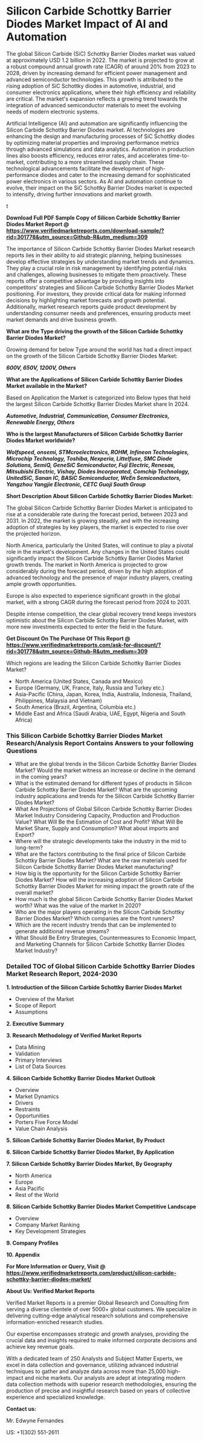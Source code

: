 <meta name="title" content="Global Silicon Carbide Schottky Barrier Diodes Market Impact of AI and Automation"><meta name="description" content="The global Silicon Carbide (SiC) Schottky Barrier Diodes market was valued at approximately USD 1.2 billion in 2022. The market is projected to grow at a robust compou"><meta name="title" content="Silicon Carbide Schottky Barrier Diodes Market Size, Share, Scope, Trends, Growth, Opportunities, Analysis, Forecast"><h1>Silicon Carbide Schottky Barrier Diodes Market Impact of AI and Automation</h1><p>The global Silicon Carbide (SiC) Schottky Barrier Diodes market was valued at approximately USD 1.2 billion in 2022. The market is projected to grow at a robust compound annual growth rate (CAGR) of around 20% from 2023 to 2028, driven by increasing demand for efficient power management and advanced semiconductor technologies. This growth is attributed to the rising adoption of SiC Schottky diodes in automotive, industrial, and consumer electronics applications, where their high efficiency and reliability are critical. The market's expansion reflects a growing trend towards the integration of advanced semiconductor materials to meet the evolving needs of modern electronic systems.</p><p>Artificial Intelligence (AI) and automation are significantly influencing the Silicon Carbide Schottky Barrier Diodes market. AI technologies are enhancing the design and manufacturing processes of SiC Schottky diodes by optimizing material properties and improving performance metrics through advanced simulations and data analytics. Automation in production lines also boosts efficiency, reduces error rates, and accelerates time-to-market, contributing to a more streamlined supply chain. These technological advancements facilitate the development of high-performance diodes and cater to the increasing demand for sophisticated power electronics in various sectors. As AI and automation continue to evolve, their impact on the SiC Schottky Barrier Diodes market is expected to intensify, driving further innovations and market growth.</p>t</p><p id="" class=""><strong>Download Full PDF Sample Copy of Silicon Carbide Schottky Barrier Diodes Market Report @ <a href="https://www.verifiedmarketreports.com/download-sample/?rid=301778&utm_source=Github-R&utm_medium=309" target="_blank">https://www.verifiedmarketreports.com/download-sample/?rid=301778&utm_source=Github-R&utm_medium=309</a></strong></p><p>The importance of&nbsp;Silicon Carbide Schottky Barrier Diodes Market research reports lies in their ability to aid strategic planning, helping businesses develop effective strategies by understanding market trends and dynamics. They play a crucial role in risk management by identifying potential risks and challenges, allowing businesses to mitigate them proactively. These reports offer a competitive advantage by providing insights into competitors' strategies and Silicon Carbide Schottky Barrier Diodes Market positioning. For investors, they provide critical data for making informed decisions by highlighting market forecasts and growth potential. Additionally, market research reports guide product development by understanding consumer needs and preferences, ensuring products meet market demands and drive business growth.</p><p><strong>What are the&nbsp;Type driving the growth of the Silicon Carbide Schottky Barrier Diodes Market?</strong></p><p id="" class="">Growing demand for below Type around the world has had a direct impact on the growth of the Silicon Carbide Schottky Barrier Diodes Market:</p><em><strong>600V, 650V, 1200V, Others</strong></em></p><strong>What are the&nbsp;Applications&nbsp;of Silicon Carbide Schottky Barrier Diodes Market available in the Market?</strong></p><p id="" class="">Based on Application the Market is categorized into Below types that held the largest Silicon Carbide Schottky Barrier Diodes Market share In 2024.</p><em><strong>Automotive, Industrial, Communication, Consumer Electronics, Renewable Energy, Others</strong></em></p><strong>Who is the largest Manufacturers of Silicon Carbide Schottky Barrier Diodes Market worldwide?</strong></p><p><em><strong>Wolfspeed, onsemi, STMcroelectronics, ROHM, Infineon Technologies, Microchip Technology, Toshiba, Nexperia, Littelfuse, SMC Diode Solutions, SemiQ, GeneSiC Semiconductor, Fuji Electric, Renesas, Mitsubishi Electric, Vishay, Diodes Incorporated, Comchip Technology, UnitedSiC, Sanan IC, BASiC Semiconductor, WeEn Semiconductors, Yangzhou Yangjie Electronic, CETC Guoji South Group</strong></em></p><p id="" class=""><strong>Short Description About Silicon Carbide Schottky Barrier Diodes Market:</strong></p><p>The global Silicon Carbide Schottky Barrier Diodes Market is anticipated to rise at a considerable rate during the forecast period, between 2023 and 2031. In 2022, the market is growing steadily, and with the increasing adoption of strategies by key players, the market is expected to rise over the projected horizon.</p><p>North America, particularly the United States, will continue to play a pivotal role in the market's development. Any changes in the United States could significantly impact the Silicon Carbide Schottky Barrier Diodes Market growth trends. The market in North America is projected to grow considerably during the forecast period, driven by the high adoption of advanced technology and the presence of major industry players, creating ample growth opportunities.</p><p>Europe is also expected to experience significant growth in the global market, with a strong CAGR during the forecast period from 2024 to 2031.</p><p>Despite intense competition, the clear global recovery trend keeps investors optimistic about the Silicon Carbide Schottky Barrier Diodes Market, with more new investments expected to enter the field in the future.</p><p id="" class=""><strong>Get Discount On The Purchase Of This Report @ <a href="https://www.verifiedmarketreports.com/ask-for-discount/?rid=301778&utm_source=Github-R&utm_medium=309" target="_blank">https://www.verifiedmarketreports.com/ask-for-discount/?rid=301778&utm_source=Github-R&utm_medium=309</a></strong></p>Which regions are leading the Silicon Carbide Schottky Barrier Diodes Market?</p><ul><li>North America (United States, Canada and Mexico)</li><li>Europe (Germany, UK, France, Italy, Russia and Turkey etc.)</li><li>Asia-Pacific (China, Japan, Korea, India, Australia, Indonesia, Thailand, Philippines, Malaysia and Vietnam)</li><li>South America (Brazil, Argentina, Columbia etc.)</li><li>Middle East and Africa (Saudi Arabia, UAE, Egypt, Nigeria and South Africa)</li></ul><h3 id="" class="">This Silicon Carbide Schottky Barrier Diodes Market Research/Analysis Report Contains Answers to your following Questions</h3><ul><li>What are the global trends in the Silicon Carbide Schottky Barrier Diodes Market? Would the market witness an increase or decline in the demand in the coming years?</li><li>What is the estimated demand for different types of products in Silicon Carbide Schottky Barrier Diodes Market? What are the upcoming industry applications and trends for the Silicon Carbide Schottky Barrier Diodes Market?</li><li>What Are Projections of Global Silicon Carbide Schottky Barrier Diodes Market Industry Considering Capacity, Production and Production Value? What Will Be the Estimation of Cost and Profit? What Will Be Market Share, Supply and Consumption? What about imports and Export?</li><li>Where will the strategic developments take the industry in the mid to long-term?</li><li>What are the factors contributing to the final price of Silicon Carbide Schottky Barrier Diodes Market? What are the raw materials used for Silicon Carbide Schottky Barrier Diodes Market manufacturing?</li><li>How big is the opportunity for the Silicon Carbide Schottky Barrier Diodes Market? How will the increasing adoption of Silicon Carbide Schottky Barrier Diodes Market for mining impact the growth rate of the overall market?</li><li>How much is the global Silicon Carbide Schottky Barrier Diodes Market worth? What was the value of the market In 2020?</li><li>Who are the major players operating in the Silicon Carbide Schottky Barrier Diodes Market? Which companies are the front runners?</li><li>Which are the recent industry trends that can be implemented to generate additional revenue streams?</li><li>What Should Be Entry Strategies, Countermeasures to Economic Impact, and Marketing Channels for Silicon Carbide Schottky Barrier Diodes Market Industry?</li></ul><h3 id="" class="">Detailed TOC of Global Silicon Carbide Schottky Barrier Diodes Market Research Report, 2024-2030</h3><p id="" class=""><strong>1. Introduction of the Silicon Carbide Schottky Barrier Diodes Market</strong></p><ul><li>Overview of the Market</li><li>Scope of Report</li><li>Assumptions</li></ul><p id="" class=""><strong>2. Executive Summary</strong></p><p id="" class=""><strong>3. Research Methodology of Verified Market Reports</strong></p><ul><li>Data Mining</li><li>Validation</li><li>Primary Interviews</li><li>List of Data Sources</li></ul><p id="" class=""><strong>4. Silicon Carbide Schottky Barrier Diodes Market Outlook</strong></p><ul><li>Overview</li><li>Market Dynamics</li><li>Drivers</li><li>Restraints</li><li>Opportunities</li><li>Porters Five Force Model</li><li>Value Chain Analysis</li></ul><p id="" class=""><strong>5. Silicon Carbide Schottky Barrier Diodes Market, By Product</strong></p><p id="" class=""><strong>6. Silicon Carbide Schottky Barrier Diodes Market, By Application</strong></p><p id="" class=""><strong>7. Silicon Carbide Schottky Barrier Diodes Market, By Geography</strong></p><ul><li>North America</li><li>Europe</li><li>Asia Pacific</li><li>Rest of the World</li></ul><p id="" class=""><strong>8. Silicon Carbide Schottky Barrier Diodes Market Competitive Landscape</strong></p><ul><li>Overview</li><li>Company Market Ranking</li><li>Key Development Strategies</li></ul><p id="" class=""><strong>9. Company Profiles</strong></p><p id="" class=""><strong>10. Appendix</strong></p><p id="" class=""><strong>For More Information or Query, Visit @ <a href="https://www.verifiedmarketreports.com/product/silicon-carbide-schottky-barrier-diodes-market/" target="_blank">https://www.verifiedmarketreports.com/product/silicon-carbide-schottky-barrier-diodes-market/</a></strong></p><p id="" class=""><strong>About Us: Verified Market Reports</strong></p><p id="" class="">Verified Market Reports is a premier Global Research and Consulting firm serving a diverse clientele of over 5000+ global customers. We specialize in delivering cutting-edge analytical research solutions and comprehensive information-enriched research studies.</p><p id="" class="">Our expertise encompasses strategic and growth analyses, providing the crucial data and insights required to make informed corporate decisions and achieve key revenue goals.</p><p id="" class="">With a dedicated team of 250 Analysts and Subject Matter Experts, we excel in data collection and governance, utilizing advanced industrial techniques to gather and analyze data across more than 25,000 high-impact and niche markets. Our analysts are adept at integrating modern data collection methods with superior research methodologies, ensuring the production of precise and insightful research based on years of collective experience and specialized knowledge.</p><p id="" class=""><strong>Contact us:</strong></p><p id="" class="">Mr. Edwyne Fernandes</p><p id="" class="">US: +1(302) 551-2611</p>